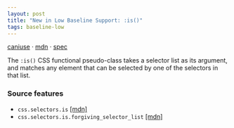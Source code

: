 ```yaml
---
layout: post
title: "New in Low Baseline Support: :is()"
tags: baseline-low
---
```


[caniuse](https://caniuse.com/?search=is) · [mdn](https://developer.mozilla.org/en-US/search?q=:is()) · [spec](https://drafts.csswg.org/selectors-4/#matches)

The `:is()` CSS functional pseudo-class takes a selector list as its argument, and matches any element that can be selected by one of the selectors in that list.

### Source features

- ``css.selectors.is`` [[mdn]](https://developer.mozilla.org/en-US/search?q=css.selectors.is)
- ``css.selectors.is.forgiving_selector_list`` [[mdn]](https://developer.mozilla.org/en-US/search?q=css.selectors.is.forgiving_selector_list)
